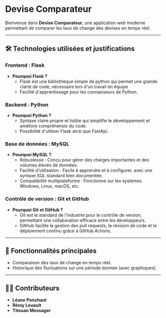 # Devise Comparateur

Bienvenue dans **Devise Comparateur**, une application web moderne permettant de comparer les taux de change des devises en temps réel.

---

## 🛠️ Technologies utilisées et justifications

### **Frontend : Flask**
- **Pourquoi Flask ?**
  - Flask est une bibliothèque simple de python qui permet une grande clarté de code, nécessaire lors d'un travail en équipe
  - Facilité d'apprentissage pour les connaisseurs de Python.

### **Backend : Python**
- **Pourquoi Python ?**
  - Syntaxe claire propre et lisible qui simplifie le développement et améliore compréhensio du code.
  - Possibilité d'utiliser Flask ainsi que FastApi.

### **Base de données : MySQL**
- **Pourquoi MySQL ?**
  - Robustesse : Conçu pour gérer des charges importantes et des volumes élevés de données.
  - Facilité d'utilisation : Facile à apprendre et à configurer, avec une syntaxe SQL standard bien documentée.
  - Compatibilité multiplateforme : Fonctionne sur les systèmes Windows, Linux, macOS, etc.


### **Contrôle de version : Git et GitHub**
- **Pourquoi Git et GitHub ?**
  - Git est le standard de l'industrie pour le contrôle de version, permettant une collaboration efficace entre les développeurs.
  - GitHub facilite la gestion des pull requests, la révision de code et le déploiement continu grâce à GitHub Actions.

---

## 🚀 Fonctionnalités principales
- Comparaison des taux de change en temps réel.
- Historique des fluctuations sur une période donnée (avec graphiques).

---

## 👨‍💻 Contributeurs
- **Léane Ponchaut**
- **Rémy Louault**
- **Titouan Messager**

